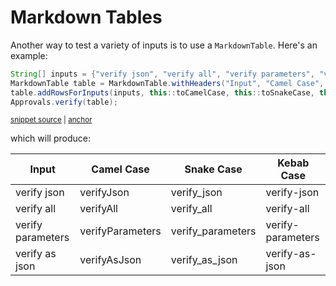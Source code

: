 # Markdown Tables

Another way to test a variety of inputs is to use a `MarkdownTable`.
Here's an example:

<!-- snippet: markdown_table_example -->
<a id='snippet-markdown_table_example'></a>
```java
String[] inputs = {"verify json", "verify all", "verify parameters", "verify as json"};
MarkdownTable table = MarkdownTable.withHeaders("Input", "Camel Case", "Snake Case", "Kebab Case");
table.addRowsForInputs(inputs, this::toCamelCase, this::toSnakeCase, this::toKebabCase);
Approvals.verify(table);
```
<sup><a href='/approvaltests-tests/src/test/java/org/approvaltests/TableTest.java#L19-L24' title='Snippet source file'>snippet source</a> | <a href='#snippet-markdown_table_example' title='Start of snippet'>anchor</a></sup>
<!-- endSnippet -->

which will produce:

<!-- include: TableTest.differentCases.approved.md -->
| Input | Camel Case | Snake Case | Kebab Case |
| --- | --- | --- | --- |
| verify json | verifyJson | verify_json | verify-json |
| verify all | verifyAll | verify_all | verify-all |
| verify parameters | verifyParameters | verify_parameters | verify-parameters |
| verify as json | verifyAsJson | verify_as_json | verify-as-json |
<!-- endInclude -->

